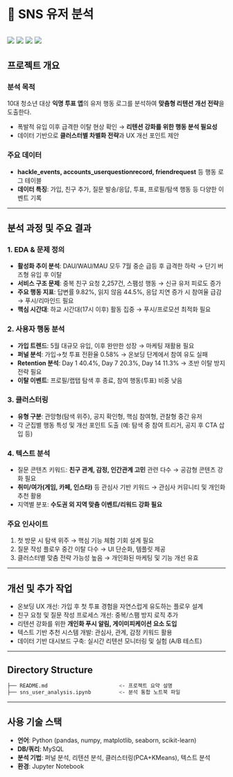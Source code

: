 # 📱 SNS 유저 분석

<img src="https://img.shields.io/badge/Python-3776AB?style=for-the-badge&logo=Python&logoColor=white"> <img src="https://img.shields.io/badge/MySQL-4479A1?style=for-the-badge&logo=MySQL&logoColor=white">
<img src="https://img.shields.io/badge/Jupyter-F37626?style=for-the-badge&logo=Jupyter&logoColor=white">
<img src="https://img.shields.io/badge/Tableau-E97627?style=for-the-badge&logo=Tableau&logoColor=white">
---

## 프로젝트 개요

### 분석 목적

10대 청소년 대상 **익명 투표 앱**의 유저 행동 로그를 분석하여 **맞춤형 리텐션 개선 전략**을 도출한다.

* 폭발적 유입 이후 급격한 이탈 현상 확인 → **리텐션 강화를 위한 행동 분석 필요성**
* 데이터 기반으로 **클러스터별 차별화 전략**과 UX 개선 포인트 제안


### 주요 데이터

* **hackle\_events, accounts\_userquestionrecord, friendrequest** 등 행동 로그 테이블
* **데이터 특징**: 가입, 친구 추가, 질문 발송/응답, 투표, 프로필/탐색 행동 등 다양한 이벤트 기록

---

## 분석 과정 및 주요 결과

### 1. EDA & 문제 정의

* **활성화 추이 분석**: DAU/WAU/MAU 모두 7월 중순 급등 후 급격한 하락 → 단기 버즈형 유입 후 이탈
* **서비스 구조 문제**: 중복 친구 요청 2,257건, 스팸성 행동 → 신규 유저 피로도 증가
* **주요 행동 지표**: 답변률 9.82%, 읽지 않음 44.5%, 응답 지연 증가 시 참여율 급감 → 푸시/리마인드 필요
* **핵심 시간대**: 하교 시간대(17시 이후) 활동 집중 → 푸시/프로모션 최적화 필요

### 2. 사용자 행동 분석

* **가입 트렌드**: 5월 대규모 유입, 이후 완만한 성장 → 마케팅 재활용 필요
* **퍼널 분석**: 가입→첫 투표 전환율 0.58% → 온보딩 단계에서 참여 유도 실패
* **Retention 분석**: Day 1 40.4%, Day 7 20.3%, Day 14 11.3% → 초반 이탈 방지 전략 필요
* **이탈 이벤트**: 프로필/랩탭 탐색 후 종료, 참여 행동(투표) 비중 낮음

### 3. 클러스터링

* **유형 구분**: 관망형(탐색 위주), 공지 확인형, 핵심 참여형, 관찰형 중간 유저
* 각 군집별 행동 특성 및 개선 포인트 도출 (예: 탐색 중 참여 트리거, 공지 후 CTA 삽입 등)

### 4. 텍스트 분석

* 질문 콘텐츠 키워드: **친구 관계, 감정, 인간관계 고민** 관련 다수 → 공감형 콘텐츠 강화 필요
* **취미/여가(게임, 카페, 인스타)** 등 관심사 기반 키워드 → 관심사 커뮤니티 및 개인화 추천 활용
* 지역별 분포: **수도권 외 지역 맞춤 이벤트/리워드 강화 필요**

### 주요 인사이트

1. 첫 방문 시 탐색 위주 → 핵심 기능 체험 기회 설계 필요
2. 질문 작성 플로우 중간 이탈 다수 → UI 단순화, 템플릿 제공
3. 클러스터별 맞춤 전략 가능성 높음 → 개인화된 마케팅 및 기능 개선 유효

---

## 개선 및 추가 작업

* 온보딩 UX 개선: 가입 후 첫 투표 경험을 자연스럽게 유도하는 플로우 설계
* 친구 요청 및 질문 작성 프로세스 개선: 중복/스팸 방지 로직 추가
* 리텐션 강화를 위한 **개인화 푸시 알림, 게이미피케이션 요소 도입**
* 텍스트 기반 추천 시스템 개발: 관심사, 관계, 감정 키워드 활용
* 데이터 기반 대시보드 구축: 실시간 리텐션 모니터링 및 실험 (A/B 테스트)

---

## Directory Structure

```bash
├── README.md                       <- 프로젝트 요약 설명
├── sns_user_analysis.ipynb         <- 분석 통합 노트북 파일

```

---

## 사용 기술 스택

* **언어**: Python (pandas, numpy, matplotlib, seaborn, scikit-learn)
* **DB/쿼리**: MySQL
* **분석 기법**: 퍼널 분석, 리텐션 분석, 클러스터링(PCA+KMeans), 텍스트 분석
* **환경**: Jupyter Notebook


